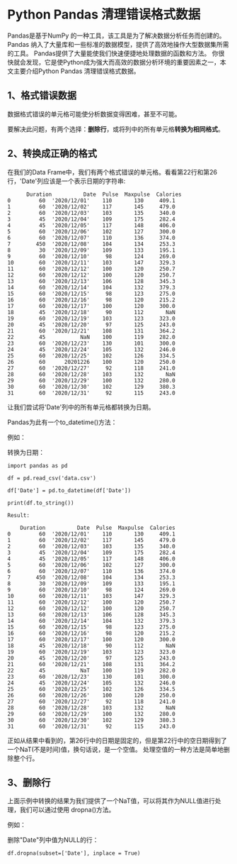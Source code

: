 # Python Pandas 清理错误格式数据

Pandas是基于NumPy 的一种工具，该工具是为了解决数据分析任务而创建的。
Pandas 纳入了大量库和一些标准的数据模型，提供了高效地操作大型数据集所需的工具。
Pandas提供了大量能使我们快速便捷地处理数据的函数和方法。
你很快就会发现，它是使Python成为强大而高效的数据分析环境的重要因素之一，本文主要介绍Python Pandas 清理错误格式数据。

## 1、格式错误数据
数据格式错误的单元格可能使分析数据变得困难，甚至不可能。

要解决此问题，有两个选择：**删除行**，或将列中的所有单元格**转换为相同格式**。

## 2、转换成正确的格式
在我们的Data Frame中，我们有两个格式错误的单元格。看看第22行和第26行，'Date'列应该是一个表示日期的字符串:
```text
      Duration          Date  Pulse  Maxpulse  Calories
0         60  '2020/12/01'    110       130     409.1
1         60  '2020/12/02'    117       145     479.0
2         60  '2020/12/03'    103       135     340.0
3         45  '2020/12/04'    109       175     282.4
4         45  '2020/12/05'    117       148     406.0
5         60  '2020/12/06'    102       127     300.0
6         60  '2020/12/07'    110       136     374.0
7        450  '2020/12/08'    104       134     253.3
8         30  '2020/12/09'    109       133     195.1
9         60  '2020/12/10'     98       124     269.0
10        60  '2020/12/11'    103       147     329.3
11        60  '2020/12/12'    100       120     250.7
12        60  '2020/12/12'    100       120     250.7
13        60  '2020/12/13'    106       128     345.3
14        60  '2020/12/14'    104       132     379.3
15        60  '2020/12/15'     98       123     275.0
16        60  '2020/12/16'     98       120     215.2
17        60  '2020/12/17'    100       120     300.0
18        45  '2020/12/18'     90       112       NaN
19        60  '2020/12/19'    103       123     323.0
20        45  '2020/12/20'     97       125     243.0
21        60  '2020/12/21'    108       131     364.2
22        45           NaN    100       119     282.0
23        60  '2020/12/23'    130       101     300.0
24        45  '2020/12/24'    105       132     246.0
25        60  '2020/12/25'    102       126     334.5
26        60      20201226    100       120     250.0
27        60  '2020/12/27'     92       118     241.0
28        60  '2020/12/28'    103       132       NaN
29        60  '2020/12/29'    100       132     280.0
30        60  '2020/12/30'    102       129     380.3
31        60  '2020/12/31'     92       115     243.0
```

让我们尝试将'Date'列中的所有单元格都转换为日期。

Pandas为此有一个to_datetime()方法：

例如：

转换为日期：
```text
import pandas as pd

df = pd.read_csv('data.csv')

df['Date'] = pd.to_datetime(df['Date'])

print(df.to_string())
```
```text
Result:

    Duration          Date  Pulse  Maxpulse  Calories
0         60  '2020/12/01'    110       130     409.1
1         60  '2020/12/02'    117       145     479.0
2         60  '2020/12/03'    103       135     340.0
3         45  '2020/12/04'    109       175     282.4
4         45  '2020/12/05'    117       148     406.0
5         60  '2020/12/06'    102       127     300.0
6         60  '2020/12/07'    110       136     374.0
7        450  '2020/12/08'    104       134     253.3
8         30  '2020/12/09'    109       133     195.1
9         60  '2020/12/10'     98       124     269.0
10        60  '2020/12/11'    103       147     329.3
11        60  '2020/12/12'    100       120     250.7
12        60  '2020/12/12'    100       120     250.7
13        60  '2020/12/13'    106       128     345.3
14        60  '2020/12/14'    104       132     379.3
15        60  '2020/12/15'     98       123     275.0
16        60  '2020/12/16'     98       120     215.2
17        60  '2020/12/17'    100       120     300.0
18        45  '2020/12/18'     90       112       NaN
19        60  '2020/12/19'    103       123     323.0
20        45  '2020/12/20'     97       125     243.0
21        60  '2020/12/21'    108       131     364.2
22        45           NaT    100       119     282.0
23        60  '2020/12/23'    130       101     300.0
24        45  '2020/12/24'    105       132     246.0
25        60  '2020/12/25'    102       126     334.5
26        60  '2020/12/26'    100       120     250.0
27        60  '2020/12/27'     92       118     241.0
28        60  '2020/12/28'    103       132       NaN
29        60  '2020/12/29'    100       132     280.0
30        60  '2020/12/30'    102       129     380.3
31        60  '2020/12/31'     92       115     243.0
```

正如从结果中看到的，第26行中的日期是固定的，但是第22行中的空日期得到了一个NaT(不是时间)值，换句话说，是一个空值。
处理空值的一种方法是简单地删除整个行。

## 3、删除行
上面示例中转换的结果为我们提供了一个NaT值，可以将其作为NULL值进行处理，我们可以通过使用 dropna()方法。

例如：

删除"Date"列中值为NULL的行：
```text
df.dropna(subset=['Date'], inplace = True)
```
